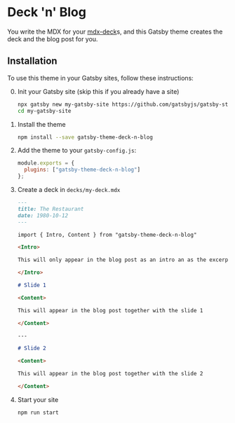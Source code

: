 # Deck 'n' Blog

You write the MDX for your [mdx-deck](https://github.com/jxnblk/mdx-deck)s, and this Gatsby theme creates the deck and the blog post for you.

## Installation

To use this theme in your Gatsby sites, follow these instructions:

0. Init your Gatsby site (skip this if you already have a site)

   ```sh
   npx gatsby new my-gatsby-site https://github.com/gatsbyjs/gatsby-starter-default
   cd my-gatsby-site
   ```

1. Install the theme

   ```sh
   npm install --save gatsby-theme-deck-n-blog
   ```

1. Add the theme to your `gatsby-config.js`:

   ```js
   module.exports = {
     plugins: ["gatsby-theme-deck-n-blog"]
   };
   ```

1. Create a deck in `decks/my-deck.mdx`

   ```md
   ---
   title: The Restaurant
   date: 1980-10-12
   ---

   import { Intro, Content } from "gatsby-theme-deck-n-blog"

   <Intro>

   This will only appear in the blog post as an intro an as the excerpt.

   </Intro>

   # Slide 1

   <Content>

   This will appear in the blog post together with the slide 1

   </Content>

   ---

   # Slide 2

   <Content>

   This will appear in the blog post together with the slide 2

   </Content>
   ```

1. Start your site

   ```sh
   npm run start
   ```
